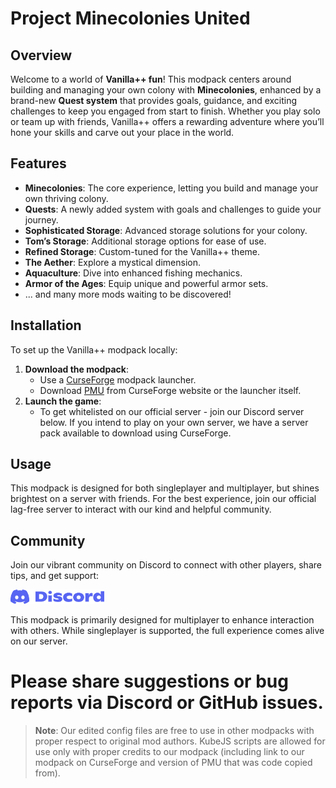 # Project Minecolonies United

## Overview
Welcome to a world of **Vanilla++ fun**! This modpack centers around building and managing your own colony with **Minecolonies**, enhanced by a brand-new **Quest system** that provides goals, guidance, and exciting challenges to keep you engaged from start to finish. Whether you play solo or team up with friends, Vanilla++ offers a rewarding adventure where you’ll hone your skills and carve out your place in the world.

## Features
- **Minecolonies**: The core experience, letting you build and manage your own thriving colony.
- **Quests**: A newly added system with goals and challenges to guide your journey.
- **Sophisticated Storage**: Advanced storage solutions for your colony.
- **Tom’s Storage**: Additional storage options for ease of use.
- **Refined Storage**: Custom-tuned for the Vanilla++ theme.
- **The Aether**: Explore a mystical dimension.
- **Aquaculture**: Dive into enhanced fishing mechanics.
- **Armor of the Ages**: Equip unique and powerful armor sets.
- ... and many more mods waiting to be discovered!

## Installation
To set up the Vanilla++ modpack locally:

1. **Download the modpack**:
   - Use a [CurseForge](https://www.curseforge.com/download/app) modpack launcher.
   - Download [PMU](https://www.curseforge.com/minecraft/modpacks/project-minecolonies-united) from CurseForge website or the launcher itself.
2. **Launch the game**:
   - To get whitelisted on our official server - join our Discord server below. If you intend to play on your own server, we have a server pack available to download using CurseForge.

## Usage
This modpack is designed for both singleplayer and multiplayer, but shines brightest on a server with friends. For the best experience, join our official lag-free server to interact with our kind and helpful community.

## Community
Join our vibrant community on Discord to connect with other players, share tips, and get support:

<a href="https://discord.gg/CzAwrA7Q84"><img src="./images/Discord-Logo-Blurple.png" alt="Discord Logo" width="150"></a>

This modpack is primarily designed for multiplayer to enhance interaction with others. While singleplayer is supported, the full experience comes alive on our server.
# Please share suggestions or bug reports via Discord or GitHub issues. 

> **Note**: Our edited config files are free to use in other modpacks with proper respect to original mod authors. KubeJS scripts are allowed for use only with proper credits to our modpack (including link to our modpack on CurseForge and version of PMU that was code copied from).